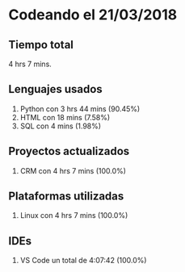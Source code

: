 # Codeando el 21/03/2018

## Tiempo total
4 hrs 7 mins.

## Lenguajes usados
1. Python con 3 hrs 44 mins (90.45%)
1. HTML con 18 mins (7.58%)
1. SQL con 4 mins (1.98%)

## Proyectos actualizados
1. CRM con 4 hrs 7 mins (100.0%)

## Plataformas utilizadas
1. Linux con 4 hrs 7 mins (100.0%)

## IDEs
1. VS Code un total de 4:07:42 (100.0%)
